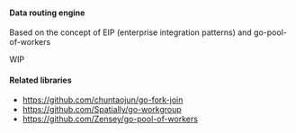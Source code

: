 #### Data routing engine
 
Based on the concept of EIP (enterprise integration patterns) and go-pool-of-workers

WIP

#### Related libraries

* https://github.com/chuntaojun/go-fork-join
* https://github.com/Spatially/go-workgroup
* https://github.com/Zensey/go-pool-of-workers